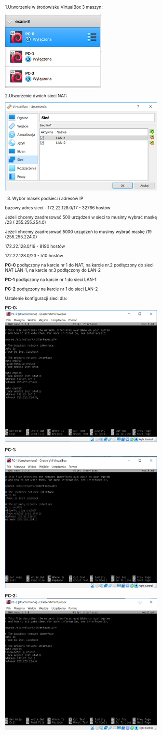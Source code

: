 1.Utworzenie w środowisku VirtualBox 3 maszyn:

![](1.png)

2.Utworzenie dwóch sieci NAT:

![](2.png)

3. Wybór masek podsieci i adresów IP

bazowy adres sieci - 172.22.128.0/17 - 32766 hostów

Jeżeli chcemy zaadresować 500 urządzeń w sieci to musimy wybrać maskę /23 ( 255.255.254.0)

Jeżeli chcemy zaadresować 5000 urządzeń to musimy wybrać maskę /19 (255.255.224.0)



172.22.128.0/19 - 8190 hostów

172.22.128.0/23 - 510 hostów

**PC-0** podłączony na karcie nr 1 do NAT, na karcie nr.2 podłączony do sieci NAT LAN-1, na karcie nr.3 podłączony do LAN-2

**PC-1** podłączony na karcie nr 1 do sieci LAN-1

**PC-2** podłączony na karcie nr 1 do sieci LAN-2

Ustalenie konfiguracji sieci dla:

**PC-0:**
![](3.png)

**PC-1:**

![](4.png)

**PC-2:**
![](5.png)



